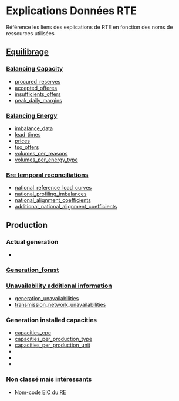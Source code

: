 # Explications Données RTE
Référence les liens des explications de RTE en fonction des noms de ressources utilisées
## [Equilibrage](http://clients.rte-france.com/lang/fr/clients_traders_fournisseurs/vie/mecanisme/volumes_prix/equilibrage.jsp)
### [Balancing Capacity](http://clients.rte-france.com/lang/fr/clients_traders_fournisseurs/vie/reserve_ajustement.jsp)
* [procured_reserves](http://clients.rte-france.com/lang/fr/clients_traders_fournisseurs/vie/reserve_ajustement.jsp)
* [accepted_offeres](http://clients.rte-france.com/lang/fr/clients_traders_fournisseurs/vie/volume_journalier_energie_ajustement.jsp)
* [insufficients_offers](http://clients.rte-france.com/lang/fr/clients_traders_fournisseurs/vie/mecanisme/histo/modesDegrades.jsp)
* [peak_daily_margins](http://clients.rte-france.com/lang/fr/clients_traders_fournisseurs/vie/mecanisme/jour/marges.jsp)
### [Balancing Energy](http://clients.rte-france.com/lang/fr/clients_traders_fournisseurs/vie/mecanisme/volumes_prix/equilibrage.jsp)
* [imbalance_data](http://clients.rte-france.com/lang/fr/clients_traders_fournisseurs/vie/mecanisme/volumes_prix/equilibrage.jsp)
* [lead_times](http://clients.rte-france.com/lang/fr/clients_traders_fournisseurs/vie/mecanisme/volumes_prix/DMO_Domin.jsp)
* [prices](http://clients.rte-france.com/lang/fr/clients_traders_fournisseurs/vie/mecanisme/jour/courbe.jsp)
* [tso_offers](http://clients.rte-france.com/lang/fr/clients_traders_fournisseurs/vie/echanges_entre_GRT.jsp)
* [volumes_per_reasons](http://clients.rte-france.com/lang/fr/clients_traders_fournisseurs/vie/mecanisme/volumes_prix/motif.jsp)
* [volumes_per_energy_type](http://clients.rte-france.com/lang/fr/clients_traders_fournisseurs/vie/mecanisme/volumes_prix/type_offre.jsp)
### [Bre temporal reconciliations](http://clients.rte-france.com/lang/fr/clients_traders_fournisseurs/vie/vie_reconst_flux.jsp)
* [national_reference_load_curves](http://clients.rte-france.com/lang/fr/clients_traders_fournisseurs/vie/vie_reconst_flux_C10.jsp)
* [national_profiling_imbalances](http://clients.rte-france.com/lang/fr/clients_traders_fournisseurs/vie/vie_reconst_flux_C11.jsp)
* [national_alignment_coefficients](http://clients.rte-france.com/lang/fr/clients_traders_fournisseurs/vie/vie_reconst_flux_C12.jsp)
* [additional_national_alignment_coefficients](http://clients.rte-france.com/lang/fr/clients_traders_fournisseurs/vie/vie_reconst_flux_C41.jsp)
## Production
### Actual generation
* []()
### [Generation_forast](http://clients.rte-france.com/lang/fr/clients_traders_fournisseurs/vie/prod/prevision_production.jsp)
### [Unavailability additional information](http://clients.rte-france.com/lang/fr/clients_traders_fournisseurs/vie/prod/indisponibilites.jsp)
* [generation_unavailabilities](http://clients.rte-france.com/lang/fr/clients_traders_fournisseurs/vie/prod/indisponibilites.jsp)
* [transmission_network_unavailabilities](http://clients.rte-france.com/lang/fr/clients_traders_fournisseurs/vie/prod/PMD_hebdo.jsp)
### Generation installed capacities
* [capacities_cpc](http://clients.rte-france.com/lang/fr/clients_traders_fournisseurs/vie/prod/parc_reference.jsp)
* [capacities_per_production_type](http://clients.rte-france.com/lang/fr/clients_traders_fournisseurs/vie/prod/realisation_production.jsp)
* [capacities_per_production_unit](http://clients.rte-france.com/lang/fr/clients_traders_fournisseurs/vie/prod/production_groupe.jsp)
* []()
* []()
* []()


### Non classé mais intéressants
* [Nom-code EIC du RE](http://clients.rte-france.com/lang/fr/clients_traders_fournisseurs/vie/meca_capa/meca_capa_rpc.jsp)